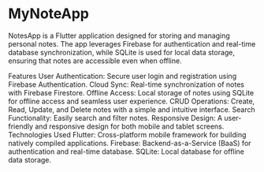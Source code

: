 # MyNoteApp

NotesApp is a Flutter application designed for storing and managing personal notes. The app leverages Firebase for authentication and real-time database synchronization, while SQLite is used for local data storage, ensuring that notes are accessible even when offline.

Features
User Authentication: Secure user login and registration using Firebase Authentication.
Cloud Sync: Real-time synchronization of notes with Firebase Firestore.
Offline Access: Local storage of notes using SQLite for offline access and seamless user experience.
CRUD Operations: Create, Read, Update, and Delete notes with a simple and intuitive interface.
Search Functionality: Easily search and filter notes.
Responsive Design: A user-friendly and responsive design for both mobile and tablet screens.
Technologies Used
Flutter: Cross-platform mobile framework for building natively compiled applications.
Firebase: Backend-as-a-Service (BaaS) for authentication and real-time database.
SQLite: Local database for offline data storage.
